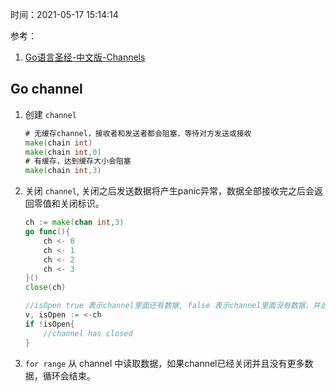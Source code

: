 时间：2021-05-17 15:14:14

参考：

1. [Go语言圣经-中文版-Channels](https://books.studygolang.com/gopl-zh/ch8/ch8-04.htmlChannels)

## Go channel

1. 创建 `channel`

    ```go
    # 无缓存channel，接收者和发送者都会阻塞，等待对方发送或接收
    make(chain int)
    make(chain int,0)
    # 有缓存，达到缓存大小会阻塞
    make(chain int,3)
    ```

2. 关闭 `channel`, 关闭之后发送数据将产生panic异常，数据全部接收完之后会返回零值和关闭标识。

    ```go
    ch := make(chan int,3)
    go func(){
        ch <- 0
        ch <- 1
        ch <- 2
        ch <- 3
    }()
    close(ch)
    
    //isOpen true 表示channel里面还有数据, false 表示channel里面没有数据，并且chanel已经关闭
    v, isOpen := <-ch
    if !isOpen{
        //channel has closed
    }

    ```
    
3. `for range` 从 channel 中读取数据，如果channel已经关闭并且没有更多数据，循环会结束。